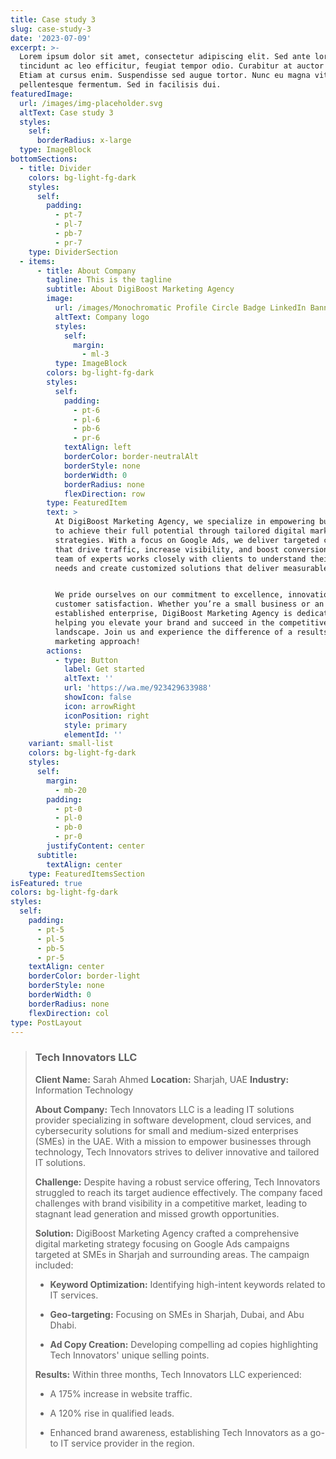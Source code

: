 ```yaml
---
title: Case study 3
slug: case-study-3
date: '2023-07-09'
excerpt: >-
  Lorem ipsum dolor sit amet, consectetur adipiscing elit. Sed ante lorem,
  tincidunt ac leo efficitur, feugiat tempor odio. Curabitur at auctor sapien.
  Etiam at cursus enim. Suspendisse sed augue tortor. Nunc eu magna vitae lorem
  pellentesque fermentum. Sed in facilisis dui.
featuredImage:
  url: /images/img-placeholder.svg
  altText: Case study 3
  styles:
    self:
      borderRadius: x-large
  type: ImageBlock
bottomSections:
  - title: Divider
    colors: bg-light-fg-dark
    styles:
      self:
        padding:
          - pt-7
          - pl-7
          - pb-7
          - pr-7
    type: DividerSection
  - items:
      - title: About Company
        tagline: This is the tagline
        subtitle: About DigiBoost Marketing Agency
        image:
          url: /images/Monochromatic Profile Circle Badge LinkedIn Banner.png
          altText: Company logo
          styles:
            self:
              margin:
                - ml-3
          type: ImageBlock
        colors: bg-light-fg-dark
        styles:
          self:
            padding:
              - pt-6
              - pl-6
              - pb-6
              - pr-6
            textAlign: left
            borderColor: border-neutralAlt
            borderStyle: none
            borderWidth: 0
            borderRadius: none
            flexDirection: row
        type: FeaturedItem
        text: >
          At DigiBoost Marketing Agency, we specialize in empowering businesses
          to achieve their full potential through tailored digital marketing
          strategies. With a focus on Google Ads, we deliver targeted campaigns
          that drive traffic, increase visibility, and boost conversions. Our
          team of experts works closely with clients to understand their unique
          needs and create customized solutions that deliver measurable results.


          We pride ourselves on our commitment to excellence, innovation, and
          customer satisfaction. Whether you’re a small business or an
          established enterprise, DigiBoost Marketing Agency is dedicated to
          helping you elevate your brand and succeed in the competitive digital
          landscape. Join us and experience the difference of a results-driven
          marketing approach!
        actions:
          - type: Button
            label: Get started
            altText: ''
            url: 'https://wa.me/923429633988'
            showIcon: false
            icon: arrowRight
            iconPosition: right
            style: primary
            elementId: ''
    variant: small-list
    colors: bg-light-fg-dark
    styles:
      self:
        margin:
          - mb-20
        padding:
          - pt-0
          - pl-0
          - pb-0
          - pr-0
        justifyContent: center
      subtitle:
        textAlign: center
    type: FeaturedItemsSection
isFeatured: true
colors: bg-light-fg-dark
styles:
  self:
    padding:
      - pt-5
      - pl-5
      - pb-5
      - pr-5
    textAlign: center
    borderColor: border-light
    borderStyle: none
    borderWidth: 0
    borderRadius: none
    flexDirection: col
type: PostLayout
---
```

> ### Tech Innovators LLC
>
> **Client Name:** Sarah Ahmed
> **Location:** Sharjah, UAE
> **Industry:** Information Technology
>
> **About Company:**
> Tech Innovators LLC is a leading IT solutions provider specializing in software development, cloud services, and cybersecurity solutions for small and medium-sized enterprises (SMEs) in the UAE. With a mission to empower businesses through technology, Tech Innovators strives to deliver innovative and tailored IT solutions.
>
> **Challenge:**
> Despite having a robust service offering, Tech Innovators struggled to reach its target audience effectively. The company faced challenges with brand visibility in a competitive market, leading to stagnant lead generation and missed growth opportunities.
>
> **Solution:**
> DigiBoost Marketing Agency crafted a comprehensive digital marketing strategy focusing on Google Ads campaigns targeted at SMEs in Sharjah and surrounding areas. The campaign included:
>
> *   **Keyword Optimization:** Identifying high-intent keywords related to IT services.
>
> *   **Geo-targeting:** Focusing on SMEs in Sharjah, Dubai, and Abu Dhabi.
>
> *   **Ad Copy Creation:** Developing compelling ad copies highlighting Tech Innovators' unique selling points.
>
> **Results:**
> Within three months, Tech Innovators LLC experienced:
>
> *   A 175% increase in website traffic.
>
> *   A 120% rise in qualified leads.
>
> *   Enhanced brand awareness, establishing Tech Innovators as a go-to IT service provider in the region.

